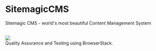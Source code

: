 # SitemagicCMS
Sitemagic CMS - world's most beautiful Content Management System

<br>
<a href="https://browserstack.com"><img src="https://sitemagic.org/files/images/partners/browserstack-smaller.png"></a><br>
Quality Assurance and Testing using BrowserStack.
